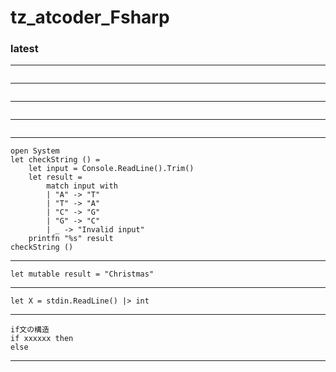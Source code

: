 # tz_atcoder_Fsharp

### latest

---
```

```
---
```

```
---
```

```
---
```

```
---
```
open System
let checkString () =
    let input = Console.ReadLine().Trim() 
    let result =
        match input with
        | "A" -> "T"
        | "T" -> "A"
        | "C" -> "G"
        | "G" -> "C"
        | _ -> "Invalid input"
    printfn "%s" result
checkString ()
```
---
```
let mutable result = "Christmas"
```
---
```
let X = stdin.ReadLine() |> int
```
---
```
if文の構造
if xxxxxx then
else
```
---
